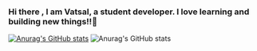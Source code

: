 ### Hi there , I am Vatsal, a student developer. I love learning and building new things!!👋

<!--
**vatsalsinha/vatsalsinha** is a ✨ _special_ ✨ repository because its `README.md` (this file) appears on your GitHub profile.

Here are some ideas to get you started:

- 🔭 I’m currently working on ...
- 🌱 I’m currently learning ...
- 👯 I’m looking to collaborate on ...
- 🤔 I’m looking for help with ...
- 💬 Ask me about ...
- 📫 How to reach me: ...
- 😄 Pronouns: ...
- ⚡ Fun fact: ...
-->
[![Anurag's GitHub stats](https://github-readme-stats.vercel.app/api?username=vatsalsinha)](https://github.com/anuraghazra/github-readme-stats)
![Anurag's GitHub stats](https://github-readme-stats.vercel.app/api?username=vatsalsinha&show_icons=true&theme=radical)

